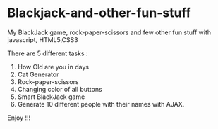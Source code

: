 # Blackjack-and-other-fun-stuff
My BlackJack game, rock-paper-scissors and few other fun stuff with javascript, HTML5,CSS3


There are 5 different tasks :
1. How Old are you in days 
2. Cat Generator
3. Rock-paper-scissors
4. Changing color of all buttons
5. Smart BlackJack game 
6. Generate 10 different people with their names with AJAX.

Enjoy !!!
